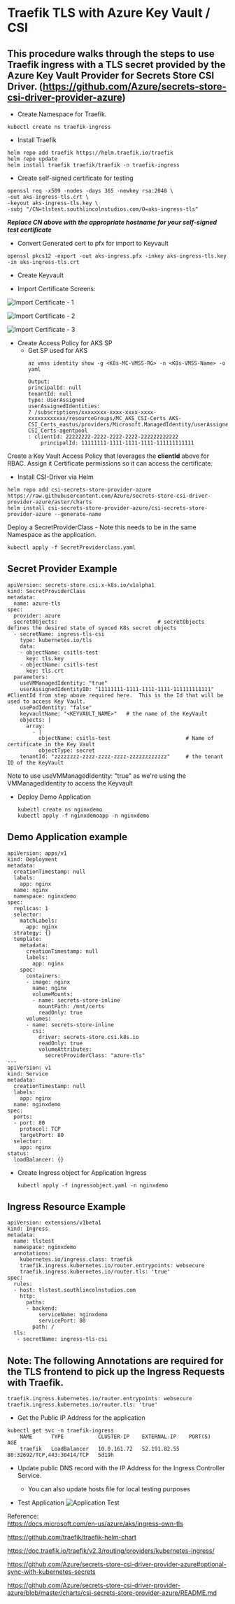 # Traefik TLS with Azure Key Vault / CSI

## This procedure walks through the steps to use Traefik ingress with a TLS secret provided by the Azure Key Vault Provider for Secrets Store CSI Driver.  (https://github.com/Azure/secrets-store-csi-driver-provider-azure)



* Create Namespace for Traefik.

```
kubectl create ns traefik-ingress
```

* Install Traefik

```
helm repo add traefik https://helm.traefik.io/traefik
helm repo update
helm install traefik traefik/traefik -n traefik-ingress
```

* Create self-signed certificate for testing

``` 
openssl req -x509 -nodes -days 365 -newkey rsa:2048 \
-out aks-ingress-tls.crt \
-keyout aks-ingress-tls.key \
-subj "/CN=tlstest.southlincolnstudios.com/O=aks-ingress-tls"
```
***Replace CN above with the appropriate hostname for your self-signed test certificate***

* Convert Generated cert to pfx for import to Keyvault

```
openssl pkcs12 -export -out aks-ingress.pfx -inkey aks-ingress-tls.key -in aks-ingress-tls.crt
```

* Create Keyvault

* Import Certificate
 Screens:

![Import Certificate - 1](/images/importcert-1.png)

![Import Certificate - 2](/images/importcert-2.png)

![Import Certificate - 3](/images/importcert-3.png)

* Create Access Policy for AKS SP
    * Get SP used for AKS
        ```
        az vmss identity show -g <K8s-MC-VMSS-RG> -n <K8s-VMSS-Name> -o yaml
        ```
        ```
        Output:
        principalId: null
        tenantId: null
        type: UserAssigned
        userAssignedIdentities:
        ? /subscriptions/xxxxxxxx-xxxx-xxxx-xxxx-xxxxxxxxxxxx/resourceGroups/MC_AKS_CSI-Certs_AKS-CSI_Certs_eastus/providers/Microsoft.ManagedIdentity/userAssignedIdentities/AKS-CSI_Certs-agentpool
        : clientId: 22222222-2222-2222-2222-222222222222
            principalId: 11111111-1111-1111-1111-111111111111

Create a Key Vault Access Policy that leverages the <b>clientId</b> above for RBAC.  Assign it Certificate permissions so it can access the certificate.

* Install CSI-Driver via Helm

```
helm repo add csi-secrets-store-provider-azure https://raw.githubusercontent.com/Azure/secrets-store-csi-driver-provider-azure/aster/charts
helm install csi-secrets-store-provider-azure/csi-secrets-store-provider-azure --generate-name
```

Deploy a SecretProviderClass - Note this needs to be in the same Namespace as the application.
  ```
  kubectl apply -f SecretProviderclass.yaml
  ```

## Secret Provider Example

```
apiVersion: secrets-store.csi.x-k8s.io/v1alpha1
kind: SecretProviderClass
metadata:
  name: azure-tls
spec:
  provider: azure
  secretObjects:                                # secretObjects defines the desired state of synced K8s secret objects
  - secretName: ingress-tls-csi
    type: kubernetes.io/tls
    data: 
    - objectName: csitls-test
      key: tls.key
    - objectName: csitls-test
      key: tls.crt
  parameters:
    useVMManagedIdentity: "true"  
    userAssignedIdentityID: "11111111-1111-1111-1111-111111111111"  #ClientId from step above required here.  This is the Id that will be used to access Key Vault.
    usePodIdentity: "false"
    keyvaultName: "<KEYVAULT_NAME>"   # the name of the KeyVault
    objects: |
      array:
        - |
          objectName: csitls-test                        # Name of certificate in the Key Vault
          objectType: secret
    tenantId: "zzzzzzzz-zzzz-zzzz-zzzz-zzzzzzzzzzzz"     # the tenant ID of the KeyVault
```

Note to use useVMManagedIdentity: "true" as we're using the VMManagedIdentity to access the Keyvault

* Deploy Demo Application
  ```
  kubectl create ns nginxdemo
  kubectl apply -f nginxdemoapp -n nginxdemo
  ```

## Demo Application example

```  
apiVersion: apps/v1
kind: Deployment
metadata:
  creationTimestamp: null
  labels:
    app: nginx
  name: nginx
  namespace: nginxdemo
spec:
  replicas: 1
  selector:
    matchLabels:
      app: nginx
  strategy: {}
  template:
    metadata:
      creationTimestamp: null
      labels:
        app: nginx
    spec:
      containers:
      - image: nginx
        name: nginx
        volumeMounts:
        - name: secrets-store-inline
          mountPath: /mnt/certs
          readOnly: true
      volumes:
      - name: secrets-store-inline
        csi:
          driver: secrets-store.csi.k8s.io
          readOnly: true
          volumeAttributes:
            secretProviderClass: "azure-tls"
---
apiVersion: v1
kind: Service
metadata:
  creationTimestamp: null
  labels:
    app: nginx
  name: nginxdemo
spec:
  ports:
  - port: 80
    protocol: TCP
    targetPort: 80
  selector:
    app: nginx
status:
  loadBalancer: {}
```

* Create Ingress object for Application Ingress
  ```
  kubectl apply -f ingressobject.yaml -n nginxdemo
  ```

## Ingress Resource Example
```
apiVersion: extensions/v1beta1
kind: Ingress
metadata:
  name: tlstest
  namespace: nginxdemo
  annotations:
    kubernetes.io/ingress.class: traefik
    traefik.ingress.kubernetes.io/router.entrypoints: websecure
    traefik.ingress.kubernetes.io/router.tls: 'true'
spec:
  rules:
  - host: tlstest.southlincolnstudios.com
    http:
      paths:
      - backend:
          serviceName: nginxdemo
          servicePort: 80
        path: /
  tls:
   - secretName: ingress-tls-csi
```

## Note:  The following Annotations are required for the TLS frontend to pick up the Ingress Requests with Traefik.
```
traefik.ingress.kubernetes.io/router.entrypoints: websecure
traefik.ingress.kubernetes.io/router.tls: 'true'
```

* Get the Public IP Address for the application
```
kubectl get svc -n traefik-ingress
    NAME      TYPE           CLUSTER-IP    EXTERNAL-IP    PORT(S)                      AGE  
    traefik   LoadBalancer   10.0.161.72   52.191.82.55   80:32692/TCP,443:30414/TCP   5d19h
```
* Update public DNS record with the IP Address for the Ingress Controller Service.
  * You can also update hosts file for local testing purposes

* Test Application
    ![Application Test](/images/apptest.png)


Reference:  
https://docs.microsoft.com/en-us/azure/aks/ingress-own-tls

https://github.com/traefik/traefik-helm-chart

https://doc.traefik.io/traefik/v2.3/routing/providers/kubernetes-ingress/

https://github.com/Azure/secrets-store-csi-driver-provider-azure#optional-sync-with-kubernetes-secrets

https://github.com/Azure/secrets-store-csi-driver-provider-azure/blob/master/charts/csi-secrets-store-provider-azure/README.md

